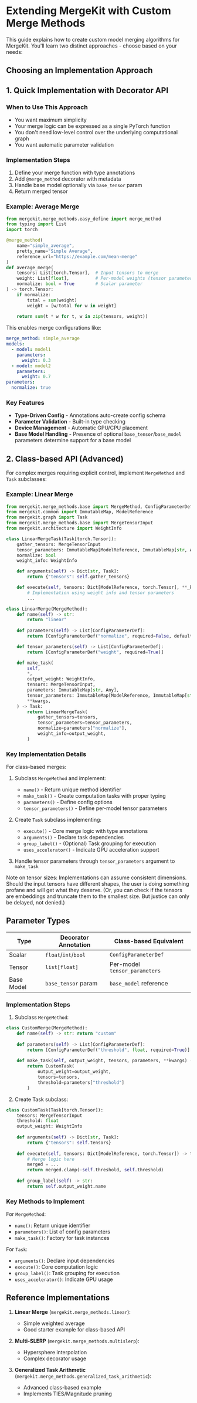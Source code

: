 # Extending MergeKit with Custom Merge Methods

This guide explains how to create custom model merging algorithms for MergeKit. You'll learn two distinct approaches - choose based on your needs:

## Choosing an Implementation Approach

## 1. Quick Implementation with Decorator API

### When to Use This Approach
- You want maximum simplicity
- Your merge logic can be expressed as a single PyTorch function
- You don't need low-level control over the underlying computational graph
- You want automatic parameter validation

### Implementation Steps
1. Define your merge function with type annotations
2. Add `@merge_method` decorator with metadata
3. Handle base model optionally via `base_tensor` param
4. Return merged tensor

### Example: Average Merge

```python
from mergekit.merge_methods.easy_define import merge_method
from typing import List
import torch

@merge_method(
    name="simple_average",
    pretty_name="Simple Average",
    reference_url="https://example.com/mean-merge"
)
def average_merge(
    tensors: List[torch.Tensor],  # Input tensors to merge
    weight: List[float],          # Per-model weights (tensor parameter)
    normalize: bool = True        # Scalar parameter
) -> torch.Tensor:
    if normalize:
        total = sum(weight)
        weight = [w/total for w in weight]
    
    return sum(t * w for t, w in zip(tensors, weight))
```

This enables merge configurations like:
```yaml
merge_method: simple_average
models:
  - model: model1
    parameters:
      weight: 0.3
  - model: model2
    parameters:
      weight: 0.7
parameters:
  normalize: true
```

### Key Features
- **Type-Driven Config** - Annotations auto-create config schema
- **Parameter Validation** - Built-in type checking
- **Device Management** - Automatic GPU/CPU placement
- **Base Model Handling** - Presence of optional `base_tensor`/`base_model` parameters determine support for a base model

## 2. Class-based API (Advanced)

For complex merges requiring explicit control, implement `MergeMethod` and `Task` subclasses:

### Example: Linear Merge

```python
from mergekit.merge_methods.base import MergeMethod, ConfigParameterDef
from mergekit.common import ImmutableMap, ModelReference
from mergekit.graph import Task
from mergekit.merge_methods.base import MergeTensorInput
from mergekit.architecture import WeightInfo

class LinearMergeTask(Task[torch.Tensor]):
    gather_tensors: MergeTensorInput
    tensor_parameters: ImmutableMap[ModelReference, ImmutableMap[str, Any]]
    normalize: bool
    weight_info: WeightInfo

    def arguments(self) -> Dict[str, Task]:
        return {"tensors": self.gather_tensors}

    def execute(self, tensors: Dict[ModelReference, torch.Tensor], **_kwargs) -> torch.Tensor:
        # Implementation using weight info and tensor parameters
        ...

class LinearMerge(MergeMethod):
    def name(self) -> str:
        return "linear"
        
    def parameters(self) -> List[ConfigParameterDef]:
        return [ConfigParameterDef("normalize", required=False, default_value=True)]

    def tensor_parameters(self) -> List[ConfigParameterDef]:
        return [ConfigParameterDef("weight", required=True)]

    def make_task(
        self,
        *,
        output_weight: WeightInfo,
        tensors: MergeTensorInput,
        parameters: ImmutableMap[str, Any],
        tensor_parameters: ImmutableMap[ModelReference, ImmutableMap[str, Any]],
        **kwargs,
    ) -> Task:
        return LinearMergeTask(
            gather_tensors=tensors,
            tensor_parameters=tensor_parameters,
            normalize=parameters["normalize"],
            weight_info=output_weight,
        )
```

### Key Implementation Details
For class-based merges:
1. Subclass `MergeMethod` and implement:
   - `name()` - Return unique method identifier
   - `make_task()` - Create computation tasks with proper typing
   - `parameters()` - Define config options
   - `tensor_parameters()` - Define per-model tensor parameters
   
2. Create `Task` subclass implementing:
   - `execute()` - Core merge logic with type annotations
   - `arguments()` - Declare task dependencies
   - `group_label()` - (Optional) Task grouping for execution
   - `uses_accelerator()` - Indicate GPU acceleration support

3. Handle tensor parameters through `tensor_parameters` argument to `make_task`

Note on tensor sizes: Implementations can assume consistent dimensions. Should the input tensors have different shapes, the user is doing something profane and will get what they deserve. (Or, you can check if the tensors are embeddings and truncate them to the smallest size. But justice can only be delayed, not denied.)

## Parameter Types

| Type       | Decorator Annotation | Class-based Equivalent        |
| ---------- | -------------------- | ----------------------------- |
| Scalar     | `float`/`int`/`bool` | `ConfigParameterDef`          |
| Tensor     | `list[float]`        | Per-model `tensor_parameters` |
| Base Model | `base_tensor` param  | `base_model` reference        |

### Implementation Steps

1. Subclass `MergeMethod`:
```python
class CustomMerge(MergeMethod):
    def name(self) -> str: return "custom"
    
    def parameters(self) -> List[ConfigParameterDef]:
        return [ConfigParameterDef("threshold", float, required=True)]
    
    def make_task(self, output_weight, tensors, parameters, **kwargs) -> Task:
        return CustomTask(
            output_weight=output_weight,
            tensors=tensors,
            threshold=parameters["threshold"]
        )
```

2. Create Task subclass:
```python
class CustomTask(Task[torch.Tensor]):
    tensors: MergeTensorInput
    threshold: float
    output_weight: WeightInfo
    
    def arguments(self) -> Dict[str, Task]:
        return {"tensors": self.tensors}
    
    def execute(self, tensors: Dict[ModelReference, torch.Tensor]) -> torch.Tensor:
        # Merge logic here
        merged = ...
        return merged.clamp(-self.threshold, self.threshold)
    
    def group_label(self) -> str:
        return self.output_weight.name
```

### Key Methods to Implement

For `MergeMethod`:
- `name()`: Return unique identifier
- `parameters()`: List of config parameters
- `make_task()`: Factory for task instances

For `Task`:
- `arguments()`: Declare input dependencies
- `execute()`: Core computation logic
- `group_label()`: Task grouping for execution
- `uses_accelerator()`: Indicate GPU usage

## Reference Implementations

1. **Linear Merge** (`mergekit.merge_methods.linear`):
   - Simple weighted average
   - Good starter example for class-based API

2. **Multi-SLERP** (`mergekit.merge_methods.multislerp`):
   - Hypersphere interpolation
   - Complex decorator usage

3. **Generalized Task Arithmetic** (`mergekit.merge_methods.generalized_task_arithmetic`):
   - Advanced class-based example
   - Implements TIES/Magnitude pruning

